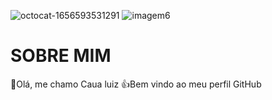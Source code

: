 ![octocat-1656593531291](https://user-images.githubusercontent.com/108071523/176681887-32bfd3df-5a59-4bfe-891c-06bfd42a9623.png)
![imagem6](https://user-images.githubusercontent.com/108071523/176906314-a916585b-8a30-4067-9a8f-206f2cdf6852.gif)
# SOBRE MIM
:clap:Olá, me chamo Caua luiz
:+1:Bem vindo ao meu perfil GitHub
